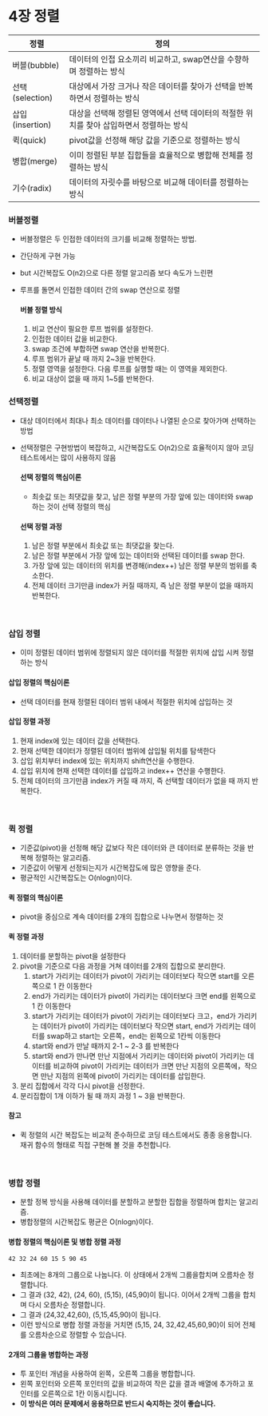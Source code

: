 # 4장 정렬

| 정렬            | 정의                                                                                    |
| --------------- | --------------------------------------------------------------------------------------- |
| 버블(bubble)    | 데이터의 인접 요소끼리 비교하고, swap연산을 수향하며 정렬하는 방식                      |
| 선택(selection) | 대상에서 가장 크거나 작은 데이터를 찾아가 선택을 반복하면서 정렬하는 방식               |
| 삽입(insertion) | 대상을 선택해 정렬된 영역에서 선택 데이터의 적절한 위치를 찾아 삽입하면서 정렬하는 방식 |
| 퀵(quick)       | pivot값을 선정해 해당 값을 기준으로 정렬하는 방식                                       |
| 병합(merge)     | 이미 정렬된 부분 집합들을 효율적으로 병합해 전체를 정렬하는 방식                        |
| 기수(radix)     | 데이터의 자릿수를 바탕으로 비교해 데이터를 정렬하는 방식                                |

### 버블정렬

- 버블정렬은 두 인접한 데이터의 크기를 비교해 정렬하는 방법.
- 간단하게 구현 가능
- but 시간복잡도 O(n2)으로 다른 정렬 알고리즘 보다 속도가 느린편
- 루프를 돌면서 인접한 데이터 간의 swap 연산으로 정렬

  #### 버블 정렬 방식

  1. 비교 연산이 필요한 루프 범위를 설정한다.
  2. 인접한 데이터 값을 비교한다.
  3. swap 조건에 부합하면 swap 연산을 반복한다.
  4. 루프 범위가 끝날 때 까지 2~3을 반복한다.
  5. 정렬 영역을 설정한다. 다음 루프를 실행할 때는 이 영역을 제외한다.
  6. 비교 대상이 없을 때 까지 1~5를 반복한다.

### 선택정렬

- 대상 데이터에서 최대나 최소 데이터를 데이터나 나열된 순으로 찾아가며 선택하는 방법
- 선택정렬은 구현방법이 복잡하고, 시간복잡도도 O(n2)으로 효율적이지 않아 코딩테스트에서는 많이 사용하지 않음

  #### 선택 정렬의 핵심이론

  - 최솟값 또는 최댓값을 찾고, 남은 정렬 부분의 가장 앞에 있는 데이터와 swap 하는 것이 선택 정렬의 핵심

  #### 선택 정렬 과정

  1. 남은 정렬 부분에서 최솟값 또는 최댓값을 찾는다.
  2. 남은 정렬 부분에서 가장 앞에 있는 데이터와 선택된 데이터를 swap 한다.
  3. 가장 앞에 있는 데이터의 위치를 변경해(index++) 남은 정렬 부분의 범위를 축소한다.
  4. 전체 데이터 크기만큼 index가 커질 때까지, 즉 남은 정렬 부분이 없을 때까지 반복한다.

<br>

### 삽입 정렬

- 이미 정렬된 데이터 범위에 정렬되지 않은 데이터를 적절한 위치에 삽입 시켜 정렬하는 방식

#### 삽입 정렬의 핵심이론

- 선택 데이터를 현재 정렬된 데이터 범위 내에서 적절한 위치에 삽입하는 것

#### 삽입 정렬 과정

1. 현재 index에 있는 데이터 값을 선택한다.
2. 현재 선택한 데이터가 정렬된 데이터 범위에 삽입될 위치를 탐색한다
3. 삽입 위치부터 index에 있는 위치까지 shift연산을 수행한다.
4. 삽입 위치에 현재 선택한 데이터를 삽입하고 index++ 연산을 수행한다.
5. 전체 데이터의 크기만큼 index가 커질 때 까지, 즉 선택할 데이터가 없을 때 까지 반복한다.

<br>

### 퀵 정렬

- 기준값(pivot)을 선정해 해당 값보다 작은 데이터와 큰 데이터로 분류하는 것을 반복해 정렬하는 알고리즘.
- 기준값이 어떻게 선정되는지가 시간복잡도에 많은 영향을 준다.
- 평균적인 시간복잡도는 O(nlogn)이다.

#### 퀵 정렬의 핵심이론

- pivot을 중심으로 계속 데이터를 2개의 집합으로 나누면서 정렬하는 것

#### 퀵 정렬 과정

1. 데이터를 분할하는 pivot을 설정한다
2. pivot을 기준으로 다음 과정을 거쳐 데이터를 2개의 집합으로 분리한다.
   1. start가 가리키는 데이터가 pivot이 가리키는 데이터보다 작으면 start를 오른쪽으로 1 칸 이동한다
   2. end가 가리키는 데이터가 pivot이 가리키는 데이터보다 크면 end를 왼쪽으로 1 칸 이동한다
   3. start가 가리키는 데이터가 pivot이 가리키는 데이터보다 크고，end가 가리키는 데이터가 pivot이 가리키는 데이터보다 작으면 start, end가 가리키는 데이터를 swap하고 start는 오른쪽，end는 왼쪽으로 1칸씩 이동한다
   4. start와 end가 만날 때까지 2-1 ~ 2-3 를 반복한다
   5. start와 end가 만나면 만난 지점에서 가리키는 데이터와 pivot이 가리키는 데이터를 비교하여 pivot이 가리키는 데이터가 크면 만난 지점의 오른쪽에，작으면 만난 지점의 왼쪽에 pivot이 가리키는 데이터를 삽입한다.
3. 분리 집합에서 각각 다시 pivot을 선정한다.
4. 분리집합이 1개 이하가 될 때 까지 과정 1 ~ 3을 반복한다.

#### 참고

- 퀵 정렬의 시간 복잡도는 비교적 준수하므로 코딩 테스트에서도 종종 응용합니다. 재귀 함수의 형태로 직접 구현해 볼 것을 추천합니다.

<br>

### 병합 정렬

- 분할 정복 방식을 사용해 데이터를 분할하고 분할한 집합을 정렬하며 합치는 알고리즘.
- 병합정렬의 시간복잡도 평균은 O(nlogn)이다.

#### 병합 정렬의 핵심이론 및 병합 정렬 과정

```
42 32 24 60 15 5 90 45
```

- 최초에는 8개의 그룹으로 나눕니다. 이 상태에서 2개씩 그룹을합치며 오름차순 정렬합니다.
- 그 결과 (32, 42), (24, 60), (5,15), (45,90)이 됩니다. 이어서 2개씩 그룹을 합치며 다시 오름차순 정렬합니다.
- 그 결과 (24,32,42,60), (5,15,45,90)이 됩니다.
- 이런 방식으로 병합 정렬 과정을 거치면 (5,15, 24, 32,42,45,60,90)이 되어 전체를 오름차순으로 정렬할 수 있습니다.

#### 2개의 그룹을 병합하는 과정

- 투 포인터 개념을 사용하여 왼쪽，오른쪽 그룹을 병합합니다.
- 왼쪽 포인터와 오른쪽 포인터의 값을 비교하여 작은 값을 결과 배열에 추가하고 포인터를 오른쪽으로 1칸 이동시킵니다.
- **이 방식은 여러 문제에서 응용하므로 반드시 숙지하는 것이 좋습니다.**
